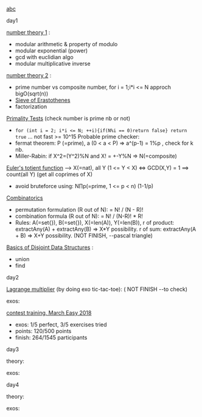 [abc](https://www.google.com)

day1

[number theory 1](https://www.hackerearth.com/fr/practice/math/number-theory/basic-number-theory-1/tutorial/) :
- modular arithmetic & property of modulo
- modular exponential (power)
- gcd with euclidian algo
- modular multiplicative inverse

[number theory 2](https://www.hackerearth.com/fr/practice/math/number-theory/basic-number-theory-2/tutorial/) :
- prime number vs composite number, for i = 1;i*i <= N approch bigO(sqrt(n))
- [Sieve of Erastothenes](https://en.wikipedia.org/wiki/Sieve_of_Eratosthenes)
- factorization

[Primality Tests](https://www.hackerearth.com/fr/practice/math/number-theory/primality-tests/tutorial/) (check number is prime nb or not)
- `for (int i = 2; i*i <= N; ++i){if(N%i == 0)return false} return true` ... not fast >= 10^15
Probable prime checker:
- fermat theorem: P (=prime), a (0 < a < P) => a^(p-1) = 1%p , check for k nb.
- Miller-Rabin: if X^2=(Y^2)%N and X! = +-Y%N => N(=composite)

[Euler's totient function](https://www.hackerearth.com/fr/practice/math/number-theory/totient-function/tutorial/)
--> X(=nat), all Y (1 <= Y < X) <=> GCD(X,Y) = 1 ==> count(all Y) (get all coprimes of X)
- avoid bruteforce using: N∏p(=prime, 1 <= p < n) (1-1/p)

[Combinatorics](https://www.hackerearth.com/fr/practice/math/combinatorics/basics-of-combinatorics/tutorial/)
- permutation formulation (R out of N): = N! / (N - R)!
- combination formula (R out of N): = N! / (N-R)! * R!
- Rules: A(=set{}), B(=set{}), X(=len(A)), Y(=len(B)), r of product: extractAny(A) + extractAny(B) => X*Y possibility. r of sum: extractAny(A + B) => X+Y possibility.
(NOT FINISH, --pascal triangle)

[Basics of Disjoint Data Structures](https://www.hackerearth.com/fr/practice/data-structures/disjoint-data-strutures/basics-of-disjoint-data-structures/tutorial/) :
- union
- find

day2

[Lagrange multiplier](https://en.wikipedia.org/wiki/Lagrange_multiplier)  (by doing exo tic-tac-toe):
( NOT FINISH --to check)

exos:

[contest training, March Easy 2018](https://www.hackerearth.com/en-us/challenge/competitive/march-easy-18/)
- exos: 1/5 perfect, 3/5 exercises tried
- points: 120/500 points
- finish: 264/1545 participants

day3

theory:


exos:

day4

theory:

exos:

